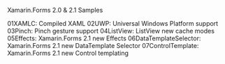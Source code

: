 Xamarin.Forms 2.0 & 2.1 Samples

01XAMLC: Compiled XAML
02UWP: Universal Windows Platform support
03Pinch: Pinch gesture support
04ListView: ListView new cache modes
05Effects: Xamarin.Forms 2.1 new Effects
06DataTemplateSelector: Xamarin.Forms 2.1 new DataTemplate Selector
07ControlTemplate: Xamarin.Forms 2.1 new Control templating